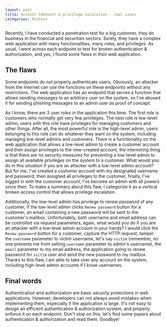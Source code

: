 ```yaml
---
layout: post
title: Account takeover & privilege escalation - real cases
categories: Pentest
---
```

Recently, I have conducted a penetration test for a big customer, they do business in the financial and securities sectors. Surely, they have a complex web application with many functionalities, many roles, and privileges. As usual, I went across each endpoint to test for broken authentication & authorization, and yes, I found some flaws in their web application.

## The flaws

Some endpoints do not properly authenticate users; Obviously, an attacker from the Internet can use the functions on these endpoints without any restrictions. The web application has an endpoint that serves a function that allows sending messages to an arbitrary user on the system, so I've abused it for sending phishing messages to an admin user as proof of concept.

As I know, there are 3 user roles in the application this time. The first role is customers who normally get very few privileges. The next role is low-level admin, users with this role have privileges for managing customers and other things. After all, the most powerful role is the high-level admin, users belonging to this role can do whatever they want on the system, including managing low-level admins and customers. There is a functionality on the web application that allows a low-level admin to create a customer account and then assign privileges to the new-created account, the interesting thing is that there are no security measures for preventing a low-level admin to assign all available privileges on the system to a customer. What would you do in this situation if you are an attacker with a low-level admin account? But for me, I've created a customer account with my designated username and password, then assigned all privileges to the customer, finally, I've logged in with the customer account, I've become an admin with all powers since then. To make a summary about this flaw, I categorize it as a vertical broken access control that allows privilege escalation.

Additionally, the low-level admin has privilege to renew password of any customer, if the low-level admin clicks `Renew password` button for a customer, an email containing a new password will be sent to the customer's mailbox. Unfortunately, both username and email address can be controlled via request parameters, again, what would you do if you are an attacker with a low-level admin account in your hands? I would click the `Renew password` button for a customer, capture the HTTP request, tamper the `username` parameter to victim username, let's say `victim` (remember, no one prevents me from setting `username` parameter to admin's username), the `email` parameter to my email address, the application going to renew password for `victim` user and send the new password to my mailbox. Thanks to this flaw, I am able to take over any account on the system, including high-level admin accounts if I know usernames.

## Final words

Authentication and authorization are basic security protections in web applications. However, developers can not always avoid mistakes when implementing them, especially if the application is large. It's not easy to design an efficient authentication & authorization system, and properly enforce it on each endpoint. Don't stop on this, let's find some papers about authentication & authorization and read them. Goodbye!
